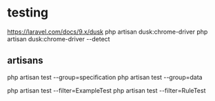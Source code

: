 # testing

<https://laravel.com/docs/9.x/dusk>
php artisan dusk:chrome-driver
php artisan dusk:chrome-driver --detect

## artisans

php artisan test --group=specification
php artisan test --group=data

php artisan test --filter=ExampleTest
php artisan test --filter=RuleTest

